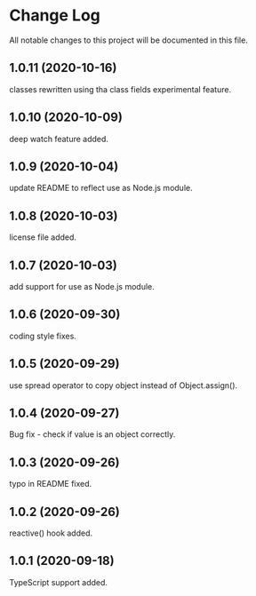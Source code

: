 # Change Log

All notable changes to this project will be documented in this file.

## 1.0.11 (2020-10-16)

classes rewritten using tha class fields experimental feature.

## 1.0.10 (2020-10-09)

deep watch feature added.

## 1.0.9 (2020-10-04)

update README to reflect use as Node.js module.

## 1.0.8 (2020-10-03)

license file added.

## 1.0.7 (2020-10-03)

add support for use as Node.js module.

## 1.0.6 (2020-09-30)

coding style fixes.

## 1.0.5 (2020-09-29)

use spread operator to copy object instead of Object.assign().

## 1.0.4 (2020-09-27)

Bug fix - check if value is an object correctly.

## 1.0.3 (2020-09-26)

typo in README fixed.

## 1.0.2 (2020-09-26)

reactive() hook added.

## 1.0.1 (2020-09-18)

TypeScript support added.